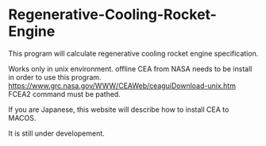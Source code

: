 # Regenerative-Cooling-Rocket-Engine
This program will calculate regenerative cooling rocket engine specification.

Works only in unix environment.
offline CEA from NASA needs to be install in order to use this program.
https://www.grc.nasa.gov/WWW/CEAWeb/ceaguiDownload-unix.htm
FCEA2 command must be pathed.

If you are Japanese, this website will describe how to install CEA to MACOS.

It is still under developement.

